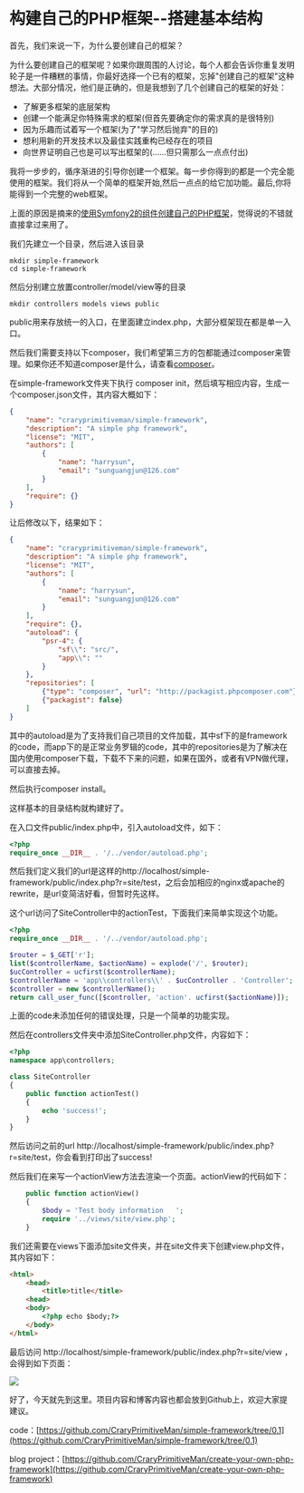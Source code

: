 # 构建自己的PHP框架--搭建基本结构

首先，我们来说一下，为什么要创建自己的框架？

为什么要创建自己的框架呢？如果你跟周围的人讨论，每个人都会告诉你重复发明轮子是一件糟糕的事情，你最好选择一个已有的框架，忘掉"创建自己的框架"这种想法。大部分情况，他们是正确的，但是我想到了几个创建自己的框架的好处：

*   了解更多框架的底层架构
*   创建一个能满足你特殊需求的框架(但首先要确定你的需求真的是很特别)
*   因为乐趣而试着写一个框架(为了"学习然后抛弃"的目的)
*   想利用新的开发技术以及最佳实践重构已经存在的项目
*   向世界证明自己也是可以写出框架的(......但只需那么一点点付出)

我将一步步的，循序渐进的引导你创建一个框架。每一步你得到的都是一个完全能使用的框架。我们将从一个简单的框架开始,然后一点点的给它加功能。最后,你将能得到一个完整的web框架。

上面的原因是摘来的[使用Symfony2的组件创建自己的PHP框架](http://www.chrisyue.com/translation-create-your-own-framework-on-top-of-the-symfony2-components-part-1.html)，觉得说的不错就直接拿过来用了。

我们先建立一个目录，然后进入该目录

```shell
mkdir simple-framework
cd simple-framework
```

然后分别建立放置controller/model/view等的目录

```shell
mkdir controllers models views public
```

public用来存放统一的入口，在里面建立index.php，大部分框架现在都是单一入口。

然后我们需要支持以下composer，我们希望第三方的包都能通过composer来管理。如果你还不知道composer是什么，请查看[composer](http://www.phpcomposer.com/)。

在simple-framework文件夹下执行 composer init，然后填写相应内容，生成一个composer.json文件，其内容大概如下：

```json
{
    "name": "craryprimitiveman/simple-framework",
    "description": "A simple php framework",
    "license": "MIT",
    "authors": [
        {
            "name": "harrysun",
            "email": "sunguangjun@126.com"
        }
    ],
    "require": {}
}
```

让后修改以下，结果如下：

```json
{
    "name": "craryprimitiveman/simple-framework",
    "description": "A simple php framework",
    "license": "MIT",
    "authors": [
        {
            "name": "harrysun",
            "email": "sunguangjun@126.com"
        }
    ],
    "require": {},
    "autoload": {
        "psr-4": {
            "sf\\": "src/",
            "app\\": ""
        }
    },
    "repositories": [
        {"type": "composer", "url": "http://packagist.phpcomposer.com"},
        {"packagist": false}
    ]
}
```

其中的autoload是为了支持我们自己项目的文件加载，其中sf下的是framework的code，而app下的是正常业务罗辑的code，其中的repositories是为了解决在国内使用composer下载，下载不下来的问题，如果在国外，或者有VPN做代理，可以直接去掉。

然后执行composer install。

这样基本的目录结构就构建好了。

在入口文件public/index.php中，引入autoload文件，如下：

```php
<?php
require_once __DIR__ . '/../vendor/autoload.php';
```

然后我们定义我们的url是这样的http://localhost/simple-framework/public/index.php?r=site/test，之后会加相应的nginx或apache的rewrite，是url变简洁好看，但暂时先这样。

这个url访问了SiteController中的actionTest，下面我们来简单实现这个功能。

```php
<?php
require_once __DIR__ . '/../vendor/autoload.php';

$router = $_GET['r'];
list($controllerName, $actionName) = explode('/', $router);
$ucController = ucfirst($controllerName);
$controllerName = 'app\\controllers\\' . $ucController . 'Controller';
$controller = new $controllerName();
return call_user_func([$controller, 'action'. ucfirst($actionName)]);
```

上面的code未添加任何的错误处理，只是一个简单的功能实现。

然后在controllers文件夹中添加SiteController.php文件，内容如下：

```php
<?php
namespace app\controllers;

class SiteController
{
    public function actionTest()
    {
        echo 'success!';
    }
}
```

然后访问之前的url http://localhost/simple-framework/public/index.php?r=site/test，你会看到打印出了success!

然后我们在来写一个actionView方法去渲染一个页面。actionView的代码如下：

```php
    public function actionView()
    {
        $body = 'Test body information   ';
        require '../views/site/view.php';
    }
```

我们还需要在views下面添加site文件夹，并在site文件夹下创建view.php文件，其内容如下：

```html
<html>
    <head>
        <title>title</title>
    <head>
    <body>
        <?php echo $body;?>
    </body>
</html>
```

最后访问 http://localhost/simple-framework/public/index.php?r=site/view ，会得到如下页面：

![](http://images2015.cnblogs.com/blog/587057/201509/587057-20150905164834248-1023835653.png)

好了，今天就先到这里。项目内容和博客内容也都会放到Github上，欢迎大家提建议。

code：[https://github.com/CraryPrimitiveMan/simple-framework/tree/0.1](https://github.com/CraryPrimitiveMan/simple-framework/tree/0.1)

blog project：[https://github.com/CraryPrimitiveMan/create-your-own-php-framework](https://github.com/CraryPrimitiveMan/create-your-own-php-framework)
